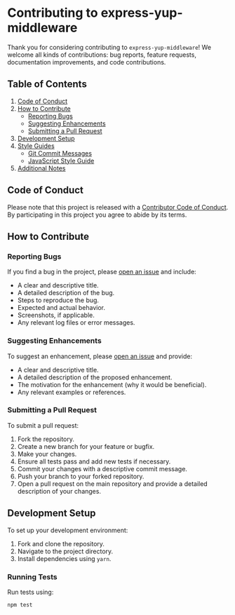 # Contributing to express-yup-middleware

Thank you for considering contributing to `express-yup-middleware`! We welcome all kinds of contributions: bug reports, feature requests, documentation improvements, and code contributions.

## Table of Contents

1. [Code of Conduct](#code-of-conduct)
2. [How to Contribute](#how-to-contribute)
    - [Reporting Bugs](#reporting-bugs)
    - [Suggesting Enhancements](#suggesting-enhancements)
    - [Submitting a Pull Request](#submitting-a-pull-request)
3. [Development Setup](#development-setup)
4. [Style Guides](#style-guides)
    - [Git Commit Messages](#git-commit-messages)
    - [JavaScript Style Guide](#javascript-style-guide)
5. [Additional Notes](#additional-notes)

## Code of Conduct

Please note that this project is released with a [Contributor Code of Conduct](CODE_OF_CONDUCT.md). By participating in this project you agree to abide by its terms.

## How to Contribute

### Reporting Bugs

If you find a bug in the project, please [open an issue](https://github.com/wgrisa/express-yup-middleware/issues) and include:
- A clear and descriptive title.
- A detailed description of the bug.
- Steps to reproduce the bug.
- Expected and actual behavior.
- Screenshots, if applicable.
- Any relevant log files or error messages.

### Suggesting Enhancements

To suggest an enhancement, please [open an issue](https://github.com/wgrisa/express-yup-middleware/issues/new) and provide:
- A clear and descriptive title.
- A detailed description of the proposed enhancement.
- The motivation for the enhancement (why it would be beneficial).
- Any relevant examples or references.

### Submitting a Pull Request

To submit a pull request:
1. Fork the repository.
2. Create a new branch for your feature or bugfix.
3. Make your changes.
4. Ensure all tests pass and add new tests if necessary.
5. Commit your changes with a descriptive commit message.
6. Push your branch to your forked repository.
7. Open a pull request on the main repository and provide a detailed description of your changes.

## Development Setup

To set up your development environment:
1. Fork and clone the repository.
2. Navigate to the project directory.
3. Install dependencies using `yarn`.

### Running Tests

Run tests using:
```sh
npm test
```
